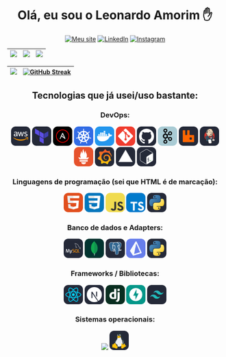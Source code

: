 <div align="center">

# Olá, eu sou o Leonardo Amorim ✋

</div>

<div align="center">

[![Meu site](https://img.shields.io/website?label=lndlabs.com&style=for-the-badge&url=https://lndlabs.com/)](https://lndlabs.com)
[![LinkedIn](https://img.shields.io/badge/LinkedIn-0077B5?style=for-the-badge&logo=linkedin&logoColor=white)](https://www.linkedin.com/in/leonardo-almeida-reis-amorim/)
[![Instagram](https://img.shields.io/badge/Instagram-E4405F?style=for-the-badge&logo=instagram&logoColor=white)](https://instagram.com/oleonardoalmeida)

</div>

<div align="center">

  | ![](http://github-profile-summary-cards.vercel.app/api/cards/stats?username=oleonardoalmeida&theme=nord_dark) | ![](http://github-profile-summary-cards.vercel.app/api/cards/repos-per-language?username=oleonardoalmeida&theme=nord_dark) | ![](http://github-profile-summary-cards.vercel.app/api/cards/productive-time?username=oleonardoalmeida&theme=nord_dark&utcOffset=8) |
| :-: | :-: | :-: |

  | ![](http://github-profile-summary-cards.vercel.app/api/cards/profile-details?username=oleonardoalmeida&theme=nord_dark) | [![GitHub Streak](https://github-readme-streak-stats.herokuapp.com?user=oleonardoalmeida&theme=nord)](https://git.io/streak-stats) |
| :-: | :-: |
  
</div>
<div align="center">

## Tecnologias que já usei/uso bastante:

</div>
<div align="center">

### DevOps:

</div>

<div align="center" style="display: inline_block;">
  <img width="45" src="https://raw.githubusercontent.com/tandpfun/skill-icons/main/icons/AWS-Dark.svg" />
  <img width="45" src="https://raw.githubusercontent.com/tandpfun/skill-icons/main/icons/Terraform-Dark.svg" />
  <img width="45" src="https://raw.githubusercontent.com/tandpfun/skill-icons/main/icons/Ansible.svg" />
  <img width="45" src="https://raw.githubusercontent.com/tandpfun/skill-icons/main/icons/Kubernetes.svg" />
  <img width="45" src="https://raw.githubusercontent.com/tandpfun/skill-icons/main/icons/Docker.svg" />
  <img width="45" src="https://raw.githubusercontent.com/tandpfun/skill-icons/main/icons/Git.svg" />
  <img width="45" src="https://raw.githubusercontent.com/tandpfun/skill-icons/main/icons/Github-Dark.svg" />
  <img width="45" src="https://raw.githubusercontent.com/tandpfun/skill-icons/main/icons/Kafka.svg" />
  <img width="45" src="https://raw.githubusercontent.com/tandpfun/skill-icons/main/icons/RabbitMQ-Dark.svg" />
  <img width="45" src="https://raw.githubusercontent.com/tandpfun/skill-icons/main/icons/Jenkins-Dark.svg" />
  <img width="45" src="https://raw.githubusercontent.com/tandpfun/skill-icons/main/icons/Prometheus.svg" />
  <img width="45" src="https://raw.githubusercontent.com/tandpfun/skill-icons/main/icons/Grafana-Dark.svg" />
  <img width="45" src="https://raw.githubusercontent.com/tandpfun/skill-icons/main/icons/Vercel-Dark.svg" />
  <img width="45" src="https://raw.githubusercontent.com/tandpfun/skill-icons/main/icons/Bash-Dark.svg" />
</div>
<div align="center">

### Linguagens de programação (sei que HTML é de marcação):

</div>
<div align="center" style="display: inline_block">
  <img width="45" src="https://raw.githubusercontent.com/tandpfun/skill-icons/65dea6c4eaca7da319e552c09f4cf5a9a8dab2c8/icons/HTML.svg" />
  <img width="45" src="https://raw.githubusercontent.com/tandpfun/skill-icons/65dea6c4eaca7da319e552c09f4cf5a9a8dab2c8/icons/CSS.svg" />
  <img width="45" src="https://raw.githubusercontent.com/tandpfun/skill-icons/65dea6c4eaca7da319e552c09f4cf5a9a8dab2c8/icons/JavaScript.svg" />
  <img width="45" src="https://raw.githubusercontent.com/tandpfun/skill-icons/65dea6c4eaca7da319e552c09f4cf5a9a8dab2c8/icons/TypeScript.svg" />
  <img width="45" src="https://raw.githubusercontent.com/tandpfun/skill-icons/65dea6c4eaca7da319e552c09f4cf5a9a8dab2c8/icons/Python-Dark.svg" />
</div>
<div align="center">

### Banco de dados e Adapters:

</div>
<div align="center" style="display: inline_block">
  <img width="45" src="https://raw.githubusercontent.com/tandpfun/skill-icons/65dea6c4eaca7da319e552c09f4cf5a9a8dab2c8/icons/MySQL-Dark.svg" />
  <img width="45" src="https://raw.githubusercontent.com/tandpfun/skill-icons/65dea6c4eaca7da319e552c09f4cf5a9a8dab2c8/icons/MongoDB.svg" />
  <img width="45" src="https://raw.githubusercontent.com/tandpfun/skill-icons/65dea6c4eaca7da319e552c09f4cf5a9a8dab2c8/icons/PostgreSQL-Dark.svg" />
  <img width="45" src="https://raw.githubusercontent.com/tandpfun/skill-icons/65dea6c4eaca7da319e552c09f4cf5a9a8dab2c8/icons/Prisma.svg" />
  <img width="45" src="https://raw.githubusercontent.com/tandpfun/skill-icons/65dea6c4eaca7da319e552c09f4cf5a9a8dab2c8/icons/Python-Dark.svg" />
</div>
<div align="center">

### Frameworks / Bibliotecas:

</div>
<div align="center" style="display: inline_block">
  <img width="45" src="https://raw.githubusercontent.com/tandpfun/skill-icons/65dea6c4eaca7da319e552c09f4cf5a9a8dab2c8/icons/React-Dark.svg" />
  <img width="45" src="https://raw.githubusercontent.com/tandpfun/skill-icons/65dea6c4eaca7da319e552c09f4cf5a9a8dab2c8/icons/NextJS-Dark.svg" />
  <img width="45" src="https://raw.githubusercontent.com/tandpfun/skill-icons/65dea6c4eaca7da319e552c09f4cf5a9a8dab2c8/icons/Django.svg" />
  <img width="45" src="https://raw.githubusercontent.com/tandpfun/skill-icons/65dea6c4eaca7da319e552c09f4cf5a9a8dab2c8/icons/FastAPI.svg" />
  <img width="45" src="https://raw.githubusercontent.com/tandpfun/skill-icons/65dea6c4eaca7da319e552c09f4cf5a9a8dab2c8/icons/TailwindCSS-Dark.svg" />
</div>
<div align="center">

### Sistemas operacionais:

</div>
<div align="center" style="display: inline_block">
  <img width="45" src="https://raw.githubusercontent.com/tandpfun/skill-icons/65dea6c4eaca7da319e552c09f4cf5a9a8dab2c8/icons/Windows-Dark.svg" />
  <img width="45" src="https://raw.githubusercontent.com/tandpfun/skill-icons/65dea6c4eaca7da319e552c09f4cf5a9a8dab2c8/icons/Linux-Dark.svg" />
</div>